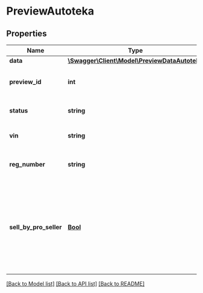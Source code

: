 # PreviewAutoteka

## Properties
Name | Type | Description | Notes
------------ | ------------- | ------------- | -------------
**data** | [**\Swagger\Client\Model\PreviewDataAutoteka**](PreviewDataAutoteka.md) |  | [optional] 
**preview_id** | **int** | Id возвращаемый в методе /v1/request-preview/ | 
**status** | **string** | текущий статус готовности превью | [optional] 
**vin** | **string** | VIN номер запрашиваемого авто | [optional] 
**reg_number** | **string** | Государственный номер запрашиваемого авто | [optional] 
**sell_by_pro_seller** | [**Bool**](Bool.md) | Если значение поля true, то у продавца есть автомобили, которые размещали на Авито в течение 3 месяцев. Есть шанс, что и эта машина куплена для перепродажи | [optional] 

[[Back to Model list]](../../README.md#documentation-for-models) [[Back to API list]](../../README.md#documentation-for-api-endpoints) [[Back to README]](../../README.md)

